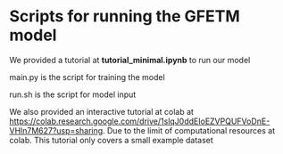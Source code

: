 # Scripts for running the GFETM model

We provided a tutorial at **tutorial_minimal.ipynb** to run our model

main.py is the script for training the model

run.sh is the script for model input 

We also provided an interactive tutorial at colab at https://colab.research.google.com/drive/1slqJ0ddEIoEZVPQUFVoDnE-VHln7M627?usp=sharing. Due to the limit of computational resources at colab. This tutorial only covers a small example dataset
